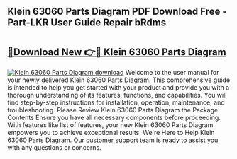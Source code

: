 ## Klein 63060 Parts Diagram PDF Download Free - Part-LKR User Guide Repair bRdms

# <h2><a href="http://dfsu9bz.blite.top/?on=Klein+63060+Parts+Diagram">🔗Download New 👉🔴 Klein 63060 Parts Diagram</a></h2>

[![Klein 63060 Parts Diagram download](https://i.imgur.com/lujVjoI.png)](http://dfsu9bz.blite.top/?on=Klein+63060+Parts+Diagram)
Welcome to the user manual for your newly delivered Klein 63060 Parts Diagram. This comprehensive guide is intended to help you get started with your product and provide you with a thorough understanding of its features, functions, and capabilities. You will find step-by-step instructions for installation, operation, maintenance, and troubleshooting. Please Review Klein 63060 Parts Diagram the Package Contents Ensure you have all necessary components before proceeding. With features like list of features, your new Klein 63060 Parts Diagram empowers you to achieve exceptional results. We're Here to Help Klein 63060 Parts Diagram. Our customer support team is ready to assist you with any questions or concerns.
